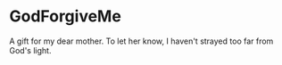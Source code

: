 # GodForgiveMe
A gift for my dear mother. To let her know, I haven't strayed too far from God's light.

